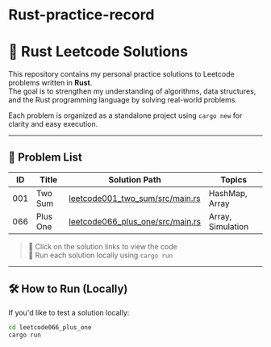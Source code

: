 # Rust-practice-record
# 🦀 Rust Leetcode Solutions

This repository contains my personal practice solutions to Leetcode problems written in **Rust**.  
The goal is to strengthen my understanding of algorithms, data structures, and the Rust programming language by solving real-world problems.

Each problem is organized as a standalone project using `cargo new` for clarity and easy execution.

---

## 📂 Problem List

| ID  | Title      | Solution Path                                                | Topics             |
|-----|------------|--------------------------------------------------------------|--------------------|
| 001 | Two Sum    | [leetcode001_two_sum/src/main.rs](./leetcode001_two_sum/src/main.rs)       | HashMap, Array     |
| 066 | Plus One   | [leetcode066_plus_one/src/main.rs](./leetcode066_plus_one/src/main.rs)     | Array, Simulation  |

> 📌 Click on the solution links to view the code  
> 🚀 Run each solution locally using `cargo run`

---

## 🛠️ How to Run (Locally)

If you'd like to test a solution locally:

```bash
cd leetcode066_plus_one
cargo run
